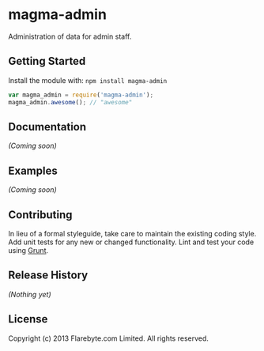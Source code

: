 # magma-admin

Administration of data for admin staff.

## Getting Started
Install the module with: `npm install magma-admin`

```javascript
var magma_admin = require('magma-admin');
magma_admin.awesome(); // "awesome"
```

## Documentation
_(Coming soon)_

## Examples
_(Coming soon)_

## Contributing
In lieu of a formal styleguide, take care to maintain the existing coding style. Add unit tests for any new or changed functionality. Lint and test your code using [Grunt](http://gruntjs.com/).

## Release History
_(Nothing yet)_

## License
Copyright (c) 2013 Flarebyte.com Limited.
All rights reserved.

